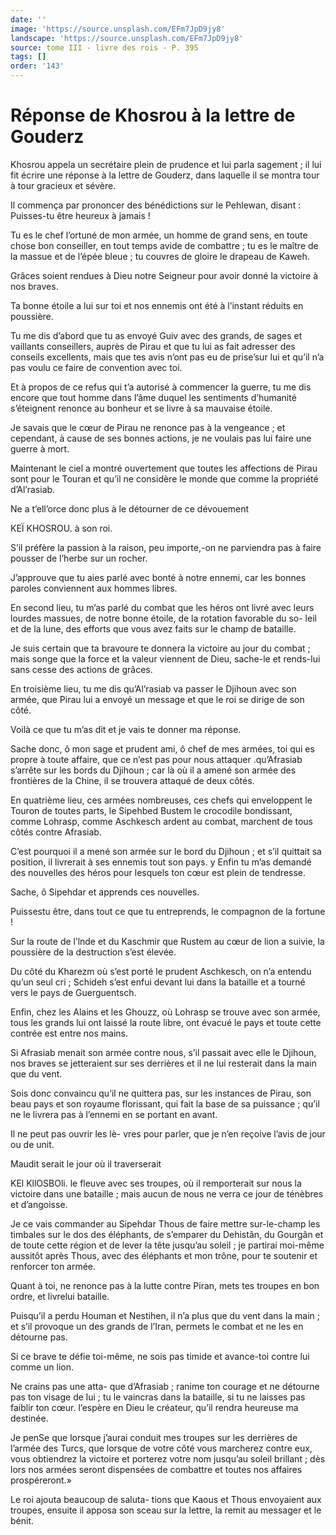 ```yaml
---
date: ''
image: 'https://source.unsplash.com/EFm7JpD9jy8'
landscape: 'https://source.unsplash.com/EFm7JpD9jy8'
source: tome III - livre des rois - P. 395
tags: []
order: '143'
---
```


# Réponse de Khosrou à la lettre de Gouderz

Khosrou appela un secrétaire plein de prudence et lui parla sagement ; il lui fit écrire une réponse à la lettre de Gouderz, dans laquelle il se montra tour à tour gracieux et sévère.

Il commença par prononcer des bénédictions sur le Pehlewan, disant : Puisses-tu être heureux à jamais !

Tu es le chef l’ortuné de mon armée, un homme de grand sens, en toute chose bon conseiller, en tout temps avide de combattre ; tu es le maître de la massue et de l’épée bleue ; tu couvres de gloire le drapeau de Kaweh.

Grâces soient rendues à Dieu notre Seigneur pour avoir donné la victoire à nos braves.

Ta bonne étoile a lui sur toi et nos ennemis ont été à l’instant réduits en poussière.

Tu me dis d’abord que tu as envoyé Guiv avec des grands, de sages et vaillants conseillers, auprès de Pirau et que tu lui as fait adresser des conseils excellents, mais que tes avis n’ont pas eu de prise’sur lui et qu’il n’a pas voulu ce faire de convention avec toi.

Et à propos de ce refus qui t’a autorisé à commencer la guerre, tu me dis encore que tout homme dans l’âme duquel les sentiments d’humanité s’éteignent renonce au bonheur et se livre à sa mauvaise étoile.

Je savais que le cœur de Pirau ne renonce pas à la vengeance ; et cependant, à cause de ses bonnes actions, je ne voulais pas lui faire une guerre à mort.

Maintenant le ciel a montré ouvertement que toutes les affections de Pirau sont pour le Touran et qu’il ne considère le monde que comme la propriété d’Al’rasiab.

Ne a t’ell’orce donc plus à le détourner de ce dévouement

KEÏ KHOSROU. à son roi.

S’il préfère la passion à la raison, peu importe,-on ne parviendra pas à faire pousser de l’herbe sur un rocher.

J’approuve que tu aies parlé avec bonté à notre ennemi, car les bonnes paroles conviennent aux hommes libres.

En second lieu, tu m’as parlé du combat que les héros ont livré avec leurs lourdes massues, de notre bonne étoile, de la rotation favorable du so- leil et de la lune, des efforts que vous avez faits sur le champ de bataille.

Je suis certain que ta bravoure te donnera la victoire au jour du combat ; mais songe que la force et la valeur viennent de Dieu, sache-le et rends-lui sans cesse des actions de grâces.

En troisième lieu, tu me dis qu’Al’rasiab va passer le Djihoun avec son armée, que Pirau lui a envoyé un message et que le roi se dirige de son côté.

Voilà ce que tu m’as dit et je vais te donner ma réponse.

Sache donc, ô mon sage et prudent ami, ô chef de mes armées, toi qui es propre à toute affaire, que ce n’est pas pour nous attaquer
.qu’Afrasiab s’arrête sur les bords du Djihoun ; car là où il a amené son armée des frontières de la Chine, il se trouvera attaqué de deux côtés.

En quatrième lieu, ces armées nombreuses, ces chefs qui enveloppent le Touron de toutes parts, le Sipehbed Bustem le crocodile bondissant, comme Lohrasp, comme Aschkesch ardent au combat,
marchent de tous côtés contre Afrasiab.

C’est pourquoi il a mené son armée sur le bord du Djihoun ; et s’il quittait sa position, il livrerait à ses ennemis tout son pays. y Enfin tu m’as demandé des nouvelles des héros pour lesquels ton cœur est plein de tendresse.

Sache,
ô Sipehdar et apprends ces nouvelles.

Puissestu être, dans tout ce que tu entreprends, le compagnon de la fortune !

Sur la route de l’lnde et du Kaschmir que Rustem au cœur de lion a suivie, la poussière de la destruction s’est élevée.

Du côté du Kharezm où s’est porté le prudent Aschkesch, on n’a entendu qu’un seul cri ; Schideh s’est enfui devant lui dans la bataille et a tourné vers le pays de Guerguentsch.

Enfin, chez les Alains et les Ghouzz, où Lohrasp se trouve avec son armée, tous les grands lui ont laissé la route libre, ont évacué le pays et toute cette contrée est entre nos mains.

Si Afrasiab menait son armée contre nous, s’il passait avec elle le Djihoun, nos braves se jetteraient sur ses derrières et il ne lui resterait dans la main que du vent.

Sois donc convaincu qu’il ne quittera pas, sur les instances de Pirau, son beau pays et son royaume florissant, qui fait la base de sa puissance ; qu’il ne le livrera pas à l’ennemi en se portant en avant.

Il ne peut pas ouvrir les lè- vres pour parler, que je n’en reçoive l’avis de jour ou de unit.

Maudit serait le jour où il traverserait

KEl KllOSBOli. le fleuve avec ses troupes, où il remporterait sur nous la victoire dans une bataille ; mais aucun de nous ne verra ce jour de ténèbres et d’angoisse.

Je ce vais commander au Sipehdar Thous de faire mettre sur-le-champ les timbales sur le dos des éléphants, de s’emparer du Dehistân, du Gourgân et de toute cette région et de lever la tête jusqu’au soleil ; je partirai moi-même aussitôt après Thous, avec des éléphants et mon trône, pour te soutenir et renforcer ton armée.

Quant à toi, ne renonce pas à la lutte contre Piran, mets tes troupes en bon ordre, et livrelui bataille.

Puisqu’il a perdu Houman et Nestihen, il n’a plus que du vent dans la main ; et s’il provoque un des grands de l’Iran, permets le combat et ne les en détourne pas.

Si ce brave te défie toi-même, ne sois pas timide et avance-toi contre lui comme un lion.

Ne crains pas une atta- que d’Afrasiab ; ranime ton courage et ne détourne pas ton visage de lui ; tu le vaincras dans la bataille, si tu ne laisses pas faiblir ton cœur. l’espère en Dieu le créateur, qu’il rendra heureuse ma destinée.

Je penSe que lorsque j’aurai conduit mes troupes sur les derrières de l’armée des Turcs, que lorsque de votre côté vous marcherez contre eux, vous obtiendrez la victoire et porterez votre nom jusqu’au soleil brillant ; dès lors nos armées seront dispensées de combattre et toutes nos affaires prospéreront.»

Le roi ajouta beaucoup de saluta- tions que Kaous et Thous envoyaient aux troupes, ensuite il apposa son sceau sur la lettre, la remit au messager et le bénit.
